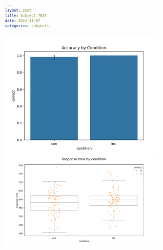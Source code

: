 ```yaml
---
layout: post
title: Subject 7024
date: 2024-11-07
categories: subjects
---
```


![](data/7024/run-2/7024_NF_acc.png)
![](data/7024/run-2/7024_NF_rt.png)
